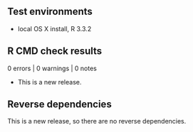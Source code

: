 ## Test environments

* local OS X install, R 3.3.2

## R CMD check results

0 errors | 0 warnings | 0 notes

* This is a new release.

## Reverse dependencies

This is a new release, so there are no reverse dependencies.
